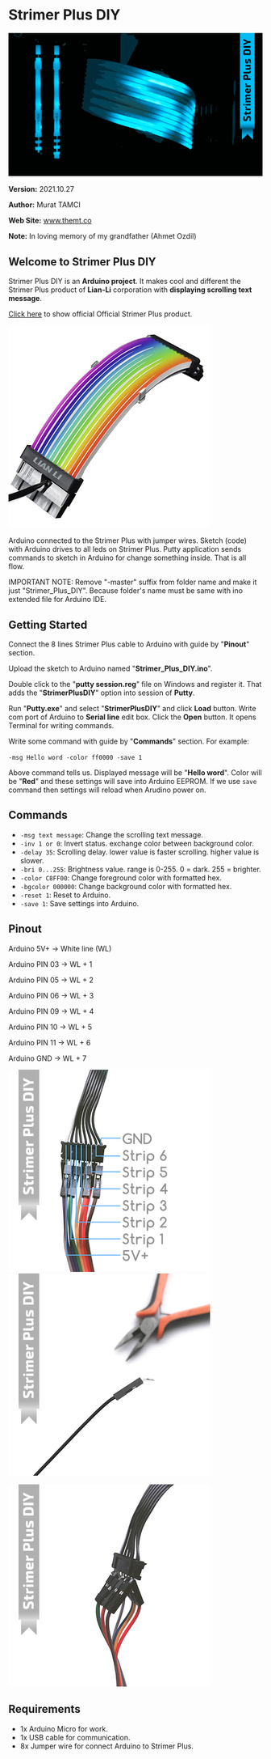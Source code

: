 # Strimer Plus DIY

![](images/strimer_plus_diy_preview.gif)

**Version:** 2021.10.27

**Author:** Murat TAMCI

**Web Site:** www.themt.co

**Note:** In loving memory of my grandfather (Ahmet Ozdil)

## Welcome to Strimer Plus DIY

Strimer Plus DIY is an **Arduino project**. It makes cool and different the Strimer Plus product of **Lian-Li** corporation with **displaying scrolling text message**.

[Click here](https://lian-li.com/product/strimer-2-24pin/) to show official Official Strimer Plus product.

![](images/strimer_plus_product.jpg)

Arduino connected to the Strimer Plus with jumper wires. Sketch (code) with Arduino drives to all leds on Strimer Plus. Putty application sends commands to sketch in Arduino for change something inside. That is all flow.

IMPORTANT NOTE: Remove "-master" suffix from folder name and make it just "Strimer_Plus_DIY". Because folder's name must be same with ino extended file for Arduino IDE.

## Getting Started

Connect the 8 lines Strimer Plus cable to Arduino with guide by "**Pinout**" section.

Upload the sketch to Arduino named "**Strimer_Plus_DIY.ino**".

Double click to the "**putty session.reg**" file on Windows and register it. That adds the "**StrimerPlusDIY**" option into session of **Putty**.

Run "**Putty.exe**" and select "**StrimerPlusDIY**" and click **Load** button. Write com port of Arduino to **Serial line** edit box. Click the **Open** button. It opens Terminal for writing commands.

Write some command with guide by "**Commands**" section. For example:

`-msg Hello word -color ff0000 -save 1`

Above command tells us.  Displayed message will be "**Hello word**". Color will be "**Red**" and these settings will save into Arduino EEPROM. If we use `save` command then settings will reload when Arudino power on.

Commands
--------

- `-msg text message`: Change the scrolling text message.
- `-inv 1 or 0`: Invert status. exchange color between background color.
- `-delay 35`: Scrolling delay. lower value is faster scrolling. higher value is slower.
- `-bri 0...255`: Brightness value. range is 0-255. 0 = dark. 255 = brighter.
- `-color C8FF00`: Change foreground color with formatted hex.
- `-bgcolor 000000`: Change background color with formatted hex.
- `-reset 1`: Reset to Arduino.
- `-save 1`: Save settings into Arduino.

Pinout
------

Arduino 5V+			->	White line (WL)

Arduino PIN 03		->	WL + 1

Arduino PIN 05 	->	WL + 2

Arduino PIN 06 	->	WL + 3

Arduino PIN 09 	->	WL + 4

Arduino PIN 10 	->	WL + 5

Arduino PIN 11 	->	WL + 6

Arduino GND		->	WL + 7

<img src="images/strimer_plus_diy_pinout.jpg" />

<img src="images/strimer_plus_diy_bending.jpg" />

![](images/strimer_plus_diy_connection.jpg)

Requirements
------------

- 1x	Arduino Micro for work.
- 1x	USB cable for communication.
- 8x	Jumper wire for connect Arduino to Strimer Plus.
